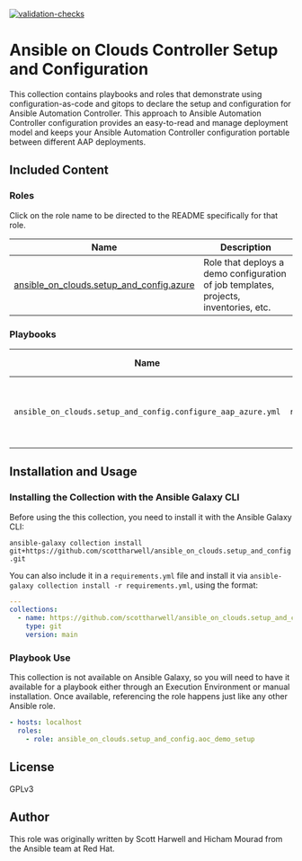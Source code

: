 [![validation-checks](https://github.com/scottharwell/ansible_on_clouds.setup_and_config/actions/workflows/on-push.yml/badge.svg)](https://github.com/scottharwell/ansible_on_clouds.setup_and_config/actions/workflows/on-push.yml)

# Ansible on Clouds Controller Setup and Configuration

This collection contains playbooks and roles that demonstrate using configuration-as-code and gitops to declare the setup and configuration for Ansible Automation Controller.  This approach to Ansible Automation Controller configuration provides an easy-to-read and manage deployment model and keeps your Ansible Automation Controller configuration portable between different AAP deployments. 

## Included Content

<!--start collection content-->
### Roles

Click on the role name to be directed to the README specifically for that role.

| Name                                                                                                                                                  | Description                                                                          |
|-------------------------------------------------------------------------------------------------------------------------------------------------------|--------------------------------------------------------------------------------------|
| [ansible_on_clouds.setup_and_config.azure](https://github.com/ansible-content-lab/ansible_on_clouds.setup_and_config/blob/main/roles/azure/README.md) | Role that deploys a demo configuration of job templates, projects, inventories, etc. |

### Playbooks

| Name                                                         | Role(s) Used  | Description                                               |
|--------------------------------------------------------------|---------------|-----------------------------------------------------------|
| `ansible_on_clouds.setup_and_config.configure_aap_azure.yml` | `roles.azure` | A playbook that runs the AAP on Azure configuration role. |

## Installation and Usage

### Installing the Collection with the Ansible Galaxy CLI

Before using the this collection, you need to install it with the Ansible Galaxy CLI:

`ansible-galaxy collection install git+https://github.com/scottharwell/ansible_on_clouds.setup_and_config.git`

You can also include it in a `requirements.yml` file and install it via `ansible-galaxy collection install -r requirements.yml`, using the format:

```yaml
---
collections:
  - name: https://github.com/scottharwell/ansible_on_clouds.setup_and_config
    type: git
    version: main
```

### Playbook Use

This collection is not available on Ansible Galaxy, so you will need to have it available for a playbook either through an Execution Environment or manual installation.  Once available, referencing the role happens just like any other Ansible role.

```yaml
- hosts: localhost
  roles:
    - role: ansible_on_clouds.setup_and_config.aoc_demo_setup
```

## License

GPLv3

## Author

This role was originally written by Scott Harwell and Hicham Mourad from the Ansible team at Red Hat.
